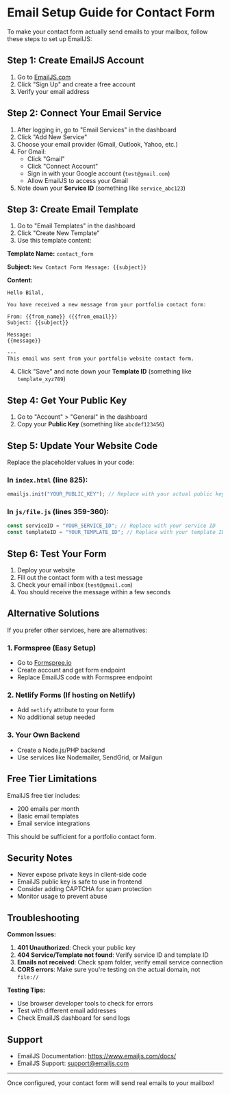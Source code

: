 # Email Setup Guide for Contact Form

To make your contact form actually send emails to your mailbox, follow these steps to set up EmailJS:

## Step 1: Create EmailJS Account

1. Go to [EmailJS.com](https://www.emailjs.com/)
2. Click "Sign Up" and create a free account
3. Verify your email address

## Step 2: Connect Your Email Service

1. After logging in, go to "Email Services" in the dashboard
2. Click "Add New Service"
3. Choose your email provider (Gmail, Outlook, Yahoo, etc.)
4. For Gmail:
   - Click "Gmail"
   - Click "Connect Account"
   - Sign in with your Google account (`test@gmail.com`)
   - Allow EmailJS to access your Gmail
5. Note down your **Service ID** (something like `service_abc123`)

## Step 3: Create Email Template

1. Go to "Email Templates" in the dashboard
2. Click "Create New Template"
3. Use this template content:

**Template Name:** `contact_form`

**Subject:** `New Contact Form Message: {{subject}}`

**Content:**

```
Hello Bilal,

You have received a new message from your portfolio contact form:

From: {{from_name}} ({{from_email}})
Subject: {{subject}}

Message:
{{message}}

---
This email was sent from your portfolio website contact form.
```

4. Click "Save" and note down your **Template ID** (something like `template_xyz789`)

## Step 4: Get Your Public Key

1. Go to "Account" > "General" in the dashboard
2. Copy your **Public Key** (something like `abcdef123456`)

## Step 5: Update Your Website Code

Replace the placeholder values in your code:

### In `index.html` (line 825):

```javascript
emailjs.init("YOUR_PUBLIC_KEY"); // Replace with your actual public key
```

### In `js/file.js` (lines 359-360):

```javascript
const serviceID = "YOUR_SERVICE_ID"; // Replace with your service ID
const templateID = "YOUR_TEMPLATE_ID"; // Replace with your template ID
```

## Step 6: Test Your Form

1. Deploy your website
2. Fill out the contact form with a test message
3. Check your email inbox (`test@gmail.com`)
4. You should receive the message within a few seconds

## Alternative Solutions

If you prefer other services, here are alternatives:

### 1. Formspree (Easy Setup)

- Go to [Formspree.io](https://formspree.io/)
- Create account and get form endpoint
- Replace EmailJS code with Formspree endpoint

### 2. Netlify Forms (If hosting on Netlify)

- Add `netlify` attribute to your form
- No additional setup needed

### 3. Your Own Backend

- Create a Node.js/PHP backend
- Use services like Nodemailer, SendGrid, or Mailgun

## Free Tier Limitations

EmailJS free tier includes:

- 200 emails per month
- Basic email templates
- Email service integrations

This should be sufficient for a portfolio contact form.

## Security Notes

- Never expose private keys in client-side code
- EmailJS public key is safe to use in frontend
- Consider adding CAPTCHA for spam protection
- Monitor usage to prevent abuse

## Troubleshooting

**Common Issues:**

1. **401 Unauthorized**: Check your public key
2. **404 Service/Template not found**: Verify service ID and template ID
3. **Emails not received**: Check spam folder, verify email service connection
4. **CORS errors**: Make sure you're testing on the actual domain, not `file://`

**Testing Tips:**

- Use browser developer tools to check for errors
- Test with different email addresses
- Check EmailJS dashboard for send logs

## Support

- EmailJS Documentation: https://www.emailjs.com/docs/
- EmailJS Support: support@emailjs.com

---

Once configured, your contact form will send real emails to your mailbox!
